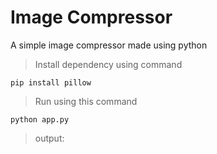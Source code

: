 # Image Compressor
A simple image compressor made using python

> Install dependency using command
```
pip install pillow
```
>Run using this command
```
python app.py
```
> output:

